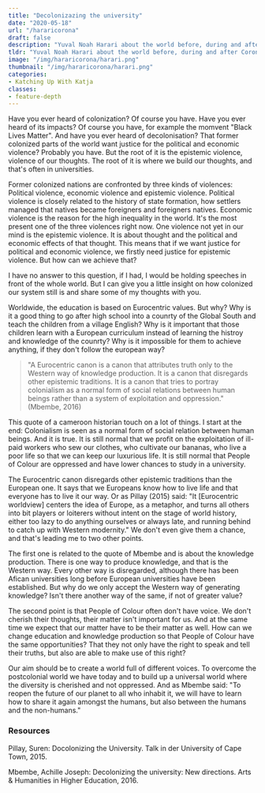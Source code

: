 ```yaml
---
title: "Decolonizazing the university"
date: "2020-05-18"
url: "/hararicorona"
draft: false
description: "Yuval Noah Harari about the world before, during and after Coronavirus"
tldr: "Yuval Noah Harari about the world before, during and after Coronavirus"
image: "/img/hararicorona/harari.png"
thumbnail: "/img/hararicorona/harari.png"
categories:
- Katching Up With Katja
classes: 
- feature-depth
---
```

Have you ever heard of colonization? Of course you have. Have you ever heard of its impacts? Of course you have, for example the momvent "Black Lives Matter". And have you ever heard of decolonisation? That former colonized parts of the world want justice for the political and economic violence? Probably you have. But the root of it is the epistemic violence, violence of our thoughts. The root of it is where we build our thoughts, and that's often in universities.
 
<!--more-->
 
Former colonized nations are confronted by three kinds of violences: Political violence, economic violence and epistemic violence. Political violence is closely related to the history of state formation, how settlers managed that natives became foreigners and foreigners natives. Economic violence is the reason for the high inequality in the world. It's the most present one of the three violences right now. One violence not yet in our mind is the epistemic violence. It is about thought  and the political and economic effects of that thought. This means that if we want justice for political and economic violence, we firstly need justice for epistemic violence. But how can we achieve that?

I have no answer to this question, if I had, I would be holding speeches in front of the whole world. But I can give you a little insight on how colonized our system still is and share some of my thoughts with you.

Worldwide, the education is based on Eurocentric values. But why? Why is it a good thing to go after high school into a counrty of the Global South and teach the children from a village English? Why is it important that those children learn with a European curriculum instead of learning the histroy and knowledge of the counrty? Why is it impossible for them to achieve anything, if they don't follow the european way? 

> "A Eurocentric canon is a canon that attributes truth only to the Western way of knowledge production. It is a canon that disregards other epistemic traditions. It is a canon that tries to portray colonialism as a normal form of social relations between human beings rather than a system of exploitation and oppression." (Mbembe, 2016)

This quote of a cameroon historian touch on a lot of things. I start at the end: Colonialism is seen as a normal form of social relation between human beings. And it is true. It is still normal that we profit on the exploitation of ill-paid workers who sew our clothes, who cultivate our bananas, who live a poor life so that we can keep our luxurious life. It is still normal that People of Colour are oppressed and have lower chances to study in a university. 

The Eurocentric canon disregards other epistemic traditions than the European one. It says that we Europeans know how to live life and that everyone has to live it our way. Or as Pillay (2015) said: "It [Eurocentric worldview] centers the idea of Europe, as a metaphor, and turns all others into bit players or loiterers without intent on the stage of world history, either too lazy to do anything ourselves or always late, and running behind to catch up with Western modernity." We don't even give them a chance, and that's leading me to two other points.

The first one is related to the quote of Mbembe and is about the knowledge production. There is one way to produce knowledge, and that is the Western way. Every other way is disregarded, although there has been Afican universities long before European universities have been established. But why do we only accept the Western way of generating knowledge? Isn't there another way of the same, if not of greater value? 

The second point is that People of Colour often don't have voice. We don't cherish their thoughts, their matter isn't important for us. And at the same time we expect that our matter have to be their matter as well. How can we change education and knowledge production so that People of Colour have the same opportunities? That they not only have the right to speak and tell their truths, but also are able to make use of this right?

Our aim should be to create a world full of different voices. To overcome the postcolonial world we have today and to build up a universal world where the diversity is cherished and not oppressed. And as Mbembe said: "To reopen the future of our planet to all who inhabit it, we will have to learn how to share it again amongst the humans, but also between the humans and the non-humans."

### Resources
Pillay, Suren: Docolonizing the University. Talk in der University of Cape Town, 2015.

Mbembe, Achille Joseph: Decolonizing the university: New directions. Arts & Humanities in Higher Education, 2016.


